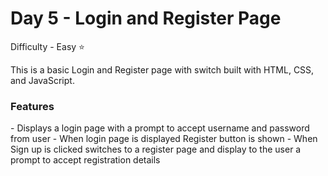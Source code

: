 <h1> Day 5 - Login and Register Page</h1>

Difficulty - Easy :star:

This is a basic Login and Register page with switch built with HTML, CSS, and JavaScript. 

<h3>Features</h3>
 - Displays a login page with a prompt to accept username and password from user
 - When login page is displayed Register button is shown
 - When Sign up is clicked switches to a register page and display to the user a prompt to accept registration details
